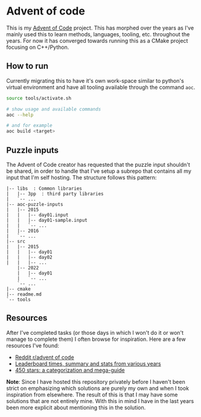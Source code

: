 # Advent of code

This is my [Advent of Code](https://adventofcode.com/) project. This has
morphed over the years as I've mainly used this to learn methods, languages,
tooling, etc. throughout the years. For now it has converged towards running
this as a CMake project focusing on C++/Python.


## How to run

Currently migrating this to have it's own work-space similar to python's
virtual environment and have all tooling available through the command `aoc`.

```bash
source tools/activate.sh

# show usage and available commands
aoc --help

# and for example
aoc build <target>
```


## Puzzle inputs

The Advent of Code creator has requested that the puzzle input shouldn't be
shared, in order to handle that I've setup a subrepo that contains all my input
that I'm self hosting. The structure follows this pattern:

```
|-- libs  : Common libraries
|   |-- 3pp  : third party libraries
|   `-- ...
|-- aoc-puzzle-inputs
|   |-- 2015
|   |   |-- day01.input
|   |   |-- day01-sample.input
|   |   `-- ...
|   |-- 2016
|   `-- ...
|-- src
|   |-- 2015
|   |   |-- day01
|   |   |-- day02
|   |   |-- ...
    |-- 2022
    |   |-- day01
    |   `-- ...
    `-- ...
|-- cmake
|-- readme.md
`-- tools
```


## Resources

After I've completed tasks (or those days in which I won't do it or won't
manage to complete them) I often browse for inspiration. Here are a few
resources I've found:

- [Reddit r/advent of code](https://www.reddit.com/r/adventofcode/)
- [Leaderboard times, summary and stats from various years](https://aoc.xhyrom.dev/)
- [450 stars: a categorization and
  mega-guide](https://www.reddit.com/r/adventofcode/comments/1gdw4cj/450_stars_a_categorization_and_megaguide/)

**Note**: Since I have hosted this repository privately before I haven't been
strict on emphasizing which solutions are purely my own and when I took
inspiration from elsewhere. The result of this is that I may have some solutions
that are not entirely mine. With this in mind I have in the last years been
more explicit about mentioning this in the solution.
